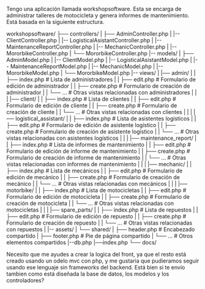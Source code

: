 Tengo una aplicación llamada workshopsoftware. Esta se encarga de administrar talleres de motocicleta y genera informes de mantenimiento. Está basada en la siguiente estructura.

workshopsoftware/
├── controllers/
|   ├── AdminController.php
|   |-- ClientController.php
|   |-- LogisticalAsistantController.php
|   |-- MaintenanceReportController.php
|   |-- MechanicController.php
|   |-- MororbikeController.php
|   └── MororbikeController.php
|-- models/
|   ├── AdminModel.php
|   |-- ClientModel.php
|   |-- LogisticalAsistantModel.php
|   |-- MaintenanceReportModel.php
|   |-- MechanicModel.php
|   |-- MororbikeModel.php
|   └── MororbikeModel.php
|-- views/
|   |── admin/
|   |   ├── index.php               # Lista de administradores
|   |   ├── edit.php                # Formulario de edición de administrador
|   |   ├── create.php              # Formulario de creación de administrador
|   |   └── ...                     # Otras vistas relacionadas con administradores
|   |
|   |── client/
|   |   ├── index.php               # Lista de clientes
|   |   ├── edit.php                # Formulario de edición de cliente
|   |   ├── create.php              # Formulario de creación de cliente
|   |   └── ...                     # Otras vistas relacionadas con clientes
|   |
|   |── logistical_assistant/
|   |   ├── index.php               # Lista de asistentes logísticos
|   |   ├── edit.php                # Formulario de edición de asistente logístico
|   |   ├── create.php              # Formulario de creación de asistente logístico
|   |   └── ...                     # Otras vistas relacionadas con asistentes logísticos
|   |
|   |── maintenance_report/
|   |   ├── index.php               # Lista de informes de mantenimiento
|   |   ├── edit.php                # Formulario de edición de informe de mantenimiento
|   |   ├── create.php              # Formulario de creación de informe de mantenimiento
|   |   └── ...                     # Otras vistas relacionadas con informes de mantenimiento
|   |
|   |── mechanic/
|   |   ├── index.php               # Lista de mecánicos
|   |   ├── edit.php                # Formulario de edición de mecánico
|   |   ├── create.php              # Formulario de creación de mecánico
|   |   └── ...                     # Otras vistas relacionadas con mecánicos
|   |
|   |── motorbike/
|   |   ├── index.php               # Lista de motocicletas
|   |   ├── edit.php                # Formulario de edición de motocicleta
|   |   ├── create.php              # Formulario de creación de motocicleta
|   |   └── ...                     # Otras vistas relacionadas con motocicletas
|   |
|   |── spare_parts/
|   |   ├── index.php               # Lista de repuestos
|   |   ├── edit.php                # Formulario de edición de repuesto
|   |   ├── create.php              # Formulario de creación de repuesto
|   |   └── ...                     # Otras vistas relacionadas con repuestos
|   |-- assets/
|   └── shared/
|       ├── header.php              # Encabezado compartido
|       ├── footer.php              # Pie de página compartido
|       └── ...                     # Otros elementos compartidos
|--db.php
|──index.php
└── docs/

Necesito que me ayudes a crear la logica del front, ya que el resto está creado usando un odelo mvc con php, y me gustaria que pudieramos seguir usando ese lenguaje sin frameworks del backend. Está bien si te envío tambien como está diseñada la base de datos, los modelos y los controladores?